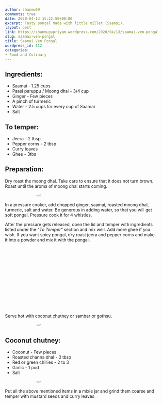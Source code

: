 ```yaml
---
author: shanmu09
comments: true
date: 2020-04-13 15:22:59+00:00
excerpt: Tasty pongal made with little millet (Saamai).
layout: post
link: https://shanmugapriyam.wordpress.com/2020/04/13/saamai-ven-pongal/
slug: saamai-ven-pongal
title: Saamai Ven Pongal
wordpress_id: 112
categories:
- Food and Culinary
---
```


<style>
.square {
    float:left;
    position: center;
    width: 49%;
    border-radius:5%;
    padding-bottom : 40%; /* = width for a 1:1 aspect ratio */
    margin:0.5%;
    background-position:center center;
    background-repeat:no-repeat;
    background-size:cover; /* you change this to "contain" if you don't want the images to be cropped */
}
	
#break {
    clear:both;
}

.img_1{background-image:url('https://shanmugapriyam.files.wordpress.com/2020/04/img_20200411_192220-1-1.jpg?resize=2000%2C2000');}
.img_2{background-image:url('https://shanmugapriyam.files.wordpress.com/2020/04/00100lrportrait_00100_burst20200411195522488_cover-1-1.jpg?resize=2000%2C2000');}

.resize_fit_center {
    max-width:60%;
    max-height:60%;
    vertical-align: middle;
    display: block;
    margin-left: auto;
    margin-right: auto;
    border-radius:50%;
}

.center {
  margin: auto;
  width: 60%;
}
</style>














## Ingredients:







  * Saamai - 1.25 cups
  * Paasi paruppu / Moong dhal - 3/4 cup
  * Ginger - Few pieces
  * A pinch of turmeric
  * Water - 2.5 cups for every cup of Saamai
  * Salt






## **To temper**:







  * Jeera - 2 tbsp
  * Pepper corns - 2 tbsp
  * Curry leaves
  * Ghee - 3tbs






## **Preparation**:







Dry roast the moong dhal. Take care to ensure that it does not turn brown. Roast until the aroma of moong dhal starts coming.



<div>
  <img src="https://shanmugapriyam.files.wordpress.com/2020/04/img_20200411_185229-1.jpg?w=1024"  class="resize_fit_center"/>
</div>
<p/>




In a pressure cooker, add chopped ginger, saamai, roasted moong dhal, turmeric, salt and water. Be generous in adding water, so that you will get soft pongal. Pressure cook it for 4 whistles.







After the pressure gets released, open the lid and temper with ingredients listed under the "_To Temper_" section and mix well. Add more ghee if you wish. If you want spicy pongal, dry roast jeera and pepper corns and make it into a powder and mix it with the pongal.





<div class="square img_1">
</div>
<div class="square img_2">
</div>
<div id="break"> </div>
<p/>








Serve hot with coconut chutney or sambar or gothsu.




<div>
	<img src="https://shanmugapriyam.files.wordpress.com/2020/04/00100lrportrait_00100_burst20200411200045334_cover-1.jpg?w=911" class="resize_fit_center"/>
</div>












## **Coconut chutney:**







  * Coconut - Few pieces
  * Roasted channa dhal - 3 tbsp
  * Red or green chillies - 2 to 3
  * Garlic - 1 pod
  * Salt


<div>
	<img src="https://shanmugapriyam.files.wordpress.com/2020/04/img_20200411_191506-1-1.jpg"  class="resize_fit_center"/>
</div>
<p/>






Put all the above mentioned items in a mixie jar and grind them coarse and temper with mustard seeds and curry leaves.








